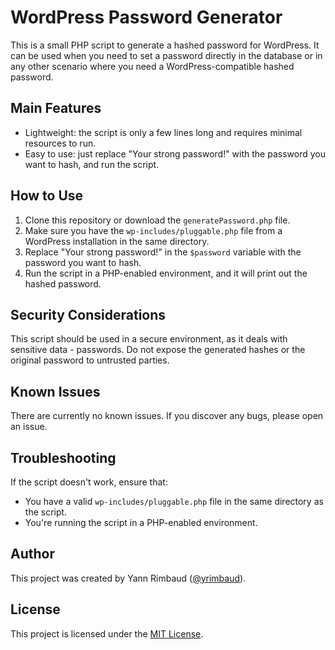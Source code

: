 # WordPress Password Generator

This is a small PHP script to generate a hashed password for WordPress. It can be used when you need to set a password directly in the database or in any other scenario where you need a WordPress-compatible hashed password.

## Main Features
- Lightweight: the script is only a few lines long and requires minimal resources to run.
- Easy to use: just replace "Your strong password!" with the password you want to hash, and run the script.

## How to Use
1. Clone this repository or download the `generatePassword.php` file.
2. Make sure you have the `wp-includes/pluggable.php` file from a WordPress installation in the same directory.
3. Replace "Your strong password!" in the `$password` variable with the password you want to hash.
4. Run the script in a PHP-enabled environment, and it will print out the hashed password.

## Security Considerations
This script should be used in a secure environment, as it deals with sensitive data - passwords. Do not expose the generated hashes or the original password to untrusted parties.

## Known Issues
There are currently no known issues. If you discover any bugs, please open an issue.

## Troubleshooting
If the script doesn't work, ensure that:
- You have a valid `wp-includes/pluggable.php` file in the same directory as the script.
- You're running the script in a PHP-enabled environment.

## Author
This project was created by Yann Rimbaud ([@yrimbaud](https://github.com/yrimbaud)).

## License
This project is licensed under the [MIT License](https://opensource.org/licenses/MIT).
